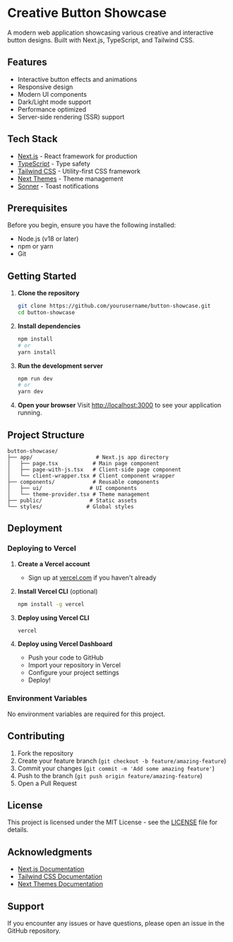 # Creative Button Showcase

A modern web application showcasing various creative and interactive button designs. Built with Next.js, TypeScript, and Tailwind CSS.

## Features

- Interactive button effects and animations
- Responsive design
- Modern UI components
- Dark/Light mode support
- Performance optimized
- Server-side rendering (SSR) support

## Tech Stack

- [Next.js](https://nextjs.org/) - React framework for production
- [TypeScript](https://www.typescriptlang.org/) - Type safety
- [Tailwind CSS](https://tailwindcss.com/) - Utility-first CSS framework
- [Next Themes](https://github.com/pacocoursey/next-themes) - Theme management
- [Sonner](https://sonner.emilkowal.ski/) - Toast notifications

## Prerequisites

Before you begin, ensure you have the following installed:
- Node.js (v18 or later)
- npm or yarn
- Git

## Getting Started

1. **Clone the repository**
   ```bash
   git clone https://github.com/yourusername/button-showcase.git
   cd button-showcase
   ```

2. **Install dependencies**
   ```bash
   npm install
   # or
   yarn install
   ```

3. **Run the development server**
   ```bash
   npm run dev
   # or
   yarn dev
   ```

4. **Open your browser**
   Visit [http://localhost:3000](http://localhost:3000) to see your application running.

## Project Structure

```
button-showcase/
├── app/                    # Next.js app directory
│   ├── page.tsx           # Main page component
│   ├── page-with-js.tsx   # Client-side page component
│   └── client-wrapper.tsx # Client component wrapper
├── components/            # Reusable components
│   ├── ui/               # UI components
│   └── theme-provider.tsx # Theme management
├── public/               # Static assets
└── styles/              # Global styles
```

## Deployment

### Deploying to Vercel

1. **Create a Vercel account**
   - Sign up at [vercel.com](https://vercel.com) if you haven't already

2. **Install Vercel CLI** (optional)
   ```bash
   npm install -g vercel
   ```

3. **Deploy using Vercel CLI**
   ```bash
   vercel
   ```

4. **Deploy using Vercel Dashboard**
   - Push your code to GitHub
   - Import your repository in Vercel
   - Configure your project settings
   - Deploy!

### Environment Variables

No environment variables are required for this project.

## Contributing

1. Fork the repository
2. Create your feature branch (`git checkout -b feature/amazing-feature`)
3. Commit your changes (`git commit -m 'Add some amazing feature'`)
4. Push to the branch (`git push origin feature/amazing-feature`)
5. Open a Pull Request

## License

This project is licensed under the MIT License - see the [LICENSE](LICENSE) file for details.

## Acknowledgments

- [Next.js Documentation](https://nextjs.org/docs)
- [Tailwind CSS Documentation](https://tailwindcss.com/docs)
- [Next Themes Documentation](https://github.com/pacocoursey/next-themes)

## Support

If you encounter any issues or have questions, please open an issue in the GitHub repository. 
